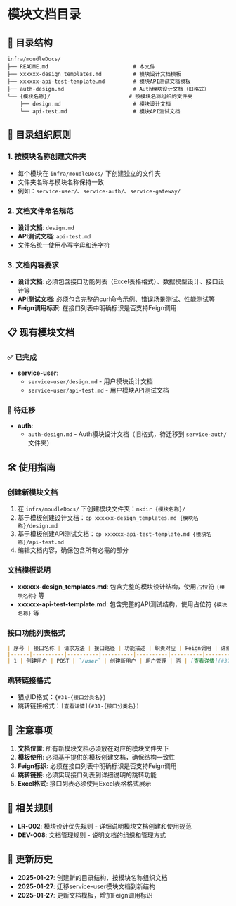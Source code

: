 # 模块文档目录

## 📁 目录结构

```
infra/moudleDocs/
├── README.md                           # 本文件
├── xxxxxx-design_templates.md          # 模块设计文档模板
├── xxxxxx-api-test-template.md         # 模块API测试文档模板
├── auth-design.md                      # Auth模块设计文档（旧格式）
└── {模块名称}/                         # 按模块名称组织的文件夹
    ├── design.md                       # 模块设计文档
    └── api-test.md                     # 模块API测试文档
```

## 🎯 目录组织原则

### 1. 按模块名称创建文件夹
- 每个模块在 `infra/moudleDocs/` 下创建独立的文件夹
- 文件夹名称与模块名称保持一致
- 例如：`service-user/`、`service-auth/`、`service-gateway/`

### 2. 文档文件命名规范
- **设计文档**: `design.md`
- **API测试文档**: `api-test.md`
- 文件名统一使用小写字母和连字符

### 3. 文档内容要求
- **设计文档**: 必须包含接口功能列表（Excel表格格式）、数据模型设计、接口设计等
- **API测试文档**: 必须包含完整的curl命令示例、错误场景测试、性能测试等
- **Feign调用标识**: 在接口列表中明确标识是否支持Feign调用

## 📋 现有模块文档

### ✅ 已完成
- **service-user**: 
  - `service-user/design.md` - 用户模块设计文档
  - `service-user/api-test.md` - 用户模块API测试文档

### 🔄 待迁移
- **auth**: 
  - `auth-design.md` - Auth模块设计文档（旧格式，待迁移到 `service-auth/` 文件夹）

## 🛠️ 使用指南

### 创建新模块文档
1. 在 `infra/moudleDocs/` 下创建模块文件夹：`mkdir {模块名称}/`
2. 基于模板创建设计文档：`cp xxxxxx-design_templates.md {模块名称}/design.md`
3. 基于模板创建API测试文档：`cp xxxxxx-api-test-template.md {模块名称}/api-test.md`
4. 编辑文档内容，确保包含所有必需的部分

### 文档模板说明
- **xxxxxx-design_templates.md**: 包含完整的模块设计结构，使用占位符 `{模块名称}` 等
- **xxxxxx-api-test-template.md**: 包含完整的API测试结构，使用占位符 `{模块名称}` 等

### 接口功能列表格式
```markdown
| 序号 | 接口名称 | 请求方法 | 接口路径 | 功能描述 | 职责对应 | Feign调用 | 详细说明 |
|------|----------|----------|----------|----------|----------|-----------|----------|
| 1 | 创建用户 | POST | `/user` | 创建新用户 | 用户管理 | 否 | [查看详情](#31-用户基础信息管理接口) |
```

### 跳转链接格式
- 锚点ID格式：`{#31-{接口分类名}}`
- 跳转链接格式：`[查看详情](#31-{接口分类名})`

## 📝 注意事项

1. **文档位置**: 所有新模块文档必须放在对应的模块文件夹下
2. **模板使用**: 必须基于提供的模板创建文档，确保结构一致性
3. **Feign标识**: 必须在接口列表中明确标识是否支持Feign调用
4. **跳转链接**: 必须实现接口列表到详细说明的跳转功能
5. **Excel格式**: 接口列表必须使用Excel表格格式展示

## 🔗 相关规则

- **LR-002**: 模块设计优先规则 - 详细说明模块文档创建和使用规范
- **DEV-008**: 文档管理规则 - 说明文档的组织和管理方式

## 📅 更新历史

- **2025-01-27**: 创建新的目录结构，按模块名称组织文档
- **2025-01-27**: 迁移service-user模块文档到新结构
- **2025-01-27**: 更新文档模板，增加Feign调用标识 